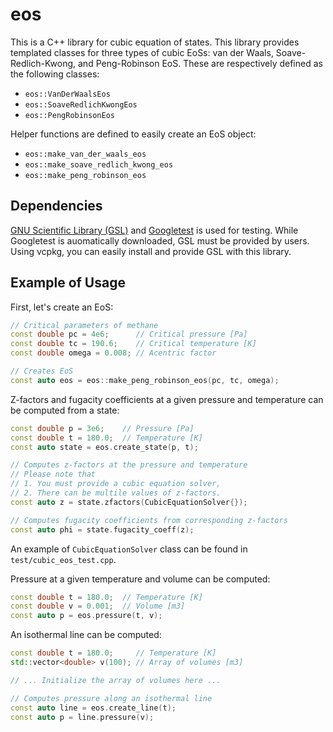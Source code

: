 # eos

This is a C++ library for cubic equation of states. This library provides templated classes for three types of cubic EoSs: van der Waals, Soave-Redlich-Kwong, and Peng-Robinson EoS. These are respectively defined as the following classes:

- `eos::VanDerWaalsEos`
- `eos::SoaveRedlichKwongEos`
- `eos::PengRobinsonEos`

Helper functions are defined to easily create an EoS object:

- `eos::make_van_der_waals_eos`
- `eos::make_soave_redlich_kwong_eos`
- `eos::make_peng_robinson_eos`

## Dependencies

[GNU Scientific Library (GSL)](https://www.gnu.org/software/gsl/) and [Googletest](https://github.com/google/googletest) is used for testing. While Googletest is auomatically downloaded, GSL must be provided by users. Using vcpkg, you can easily install and provide GSL with this library.

## Example of Usage

First, let's create an EoS:

```cpp
// Critical parameters of methane
const double pc = 4e6;      // Critical pressure [Pa]
const double tc = 190.6;    // Critical temperature [K]
const double omega = 0.008; // Acentric factor

// Creates EoS
const auto eos = eos::make_peng_robinson_eos(pc, tc, omega);
```

Z-factors and fugacity coefficients at a given pressure and temperature can be computed from a state:

```cpp
const double p = 3e6;    // Pressure [Pa]
const double t = 180.0;  // Temperature [K]
const auto state = eos.create_state(p, t);

// Computes z-factors at the pressure and temperature
// Please note that
// 1. You must provide a cubic equation solver,
// 2. There can be multile values of z-factors.
const auto z = state.zfactors(CubicEquationSolver{});

// Computes fugacity coefficients from corresponding z-factors
const auto phi = state.fugacity_coeff(z);
```

An example of `CubicEquationSolver` class can be found in `test/cubic_eos_test.cpp`.

Pressure at a given temperature and volume can be computed:

```cpp
const double t = 180.0;  // Temperature [K]
const double v = 0.001;  // Volume [m3]
const auto p = eos.pressure(t, v);
```

An isothermal line can be computed:

```cpp
const double t = 180.0;     // Temperature [K]
std::vector<double> v(100); // Array of volumes [m3]

// ... Initialize the array of volumes here ...

// Computes pressure along an isothermal line
const auto line = eos.create_line(t);
const auto p = line.pressure(v);
```
